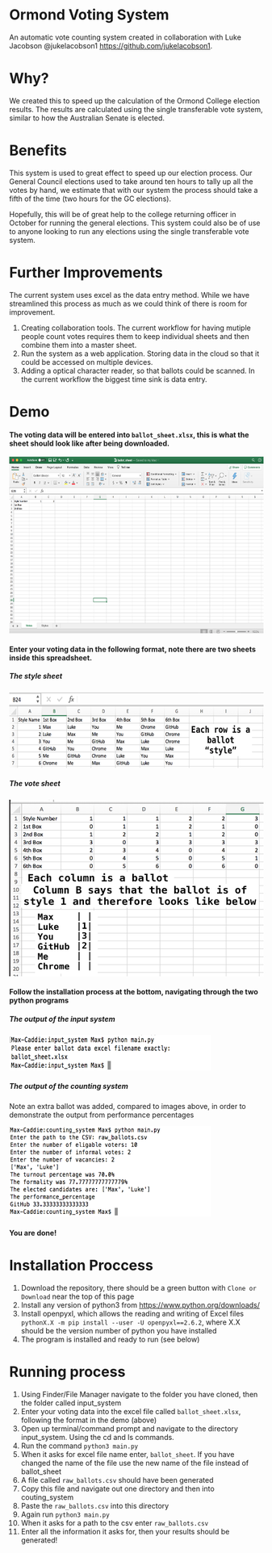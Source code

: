 # Ormond Voting System
An automatic vote counting system created in collaboration with Luke Jacobson @jukelacobson1 https://github.com/jukelacobson1. 

# Why?
We created this to speed up the calculation of the Ormond College election results. The results are calculated using the single transferable vote system, similar to how the Australian Senate is elected.

# Benefits
This system is used to great effect to speed up our election process. Our General Council elections used to take around ten hours to tally up all the votes by hand, we estimate that with our system the process should take a fifth of the time (two hours for the GC elections).

Hopefully, this will be of great help to the college returning officer in October for running the general elections. This system could also be of use to anyone looking to run any elections using the single transferable vote system.

# Further Improvements
The current system uses excel as the data entry method. While we have streamlined this process as much as we could think of there is room for improvement.
  1. Creating collaboration tools. The current workflow for having mutiple people count votes requires them to keep individual sheets and then combine them into a master sheet.
  2. Run the system as a web application. Storing data in the cloud so that it could be accessed on multiple devices.
  3. Adding a optical character reader, so that ballots could be scanned. In the current workflow the biggest time sink is data entry.

# Demo

#### The voting data will be entered into `ballot_sheet.xlsx`, this is what the sheet should look like after being downloaded.

<img src="./readme_images/empty_sheet.png" alt="Empty Ballot Sheet" width="600" height="350">

#### Enter your voting data in the following format, note there are two sheets inside this spreadsheet.
##### The style sheet
<img src="./readme_images/ballot_style.png" alt="Example Style Sheet" width="600" height="150">

##### The vote sheet

<img src="./readme_images/vote_sheet.png" alt="Example Votes Sheet" width="600" height="350">

#### Follow the installation process at the bottom, navigating through the two python programs

##### The output of the input system
<img src="./readme_images/terminal_output_1.png" alt="Output of input system" width="400" height="70">

##### The output of the counting system
Note an extra ballot was added, compared to images above, in order to demonstrate the output from performance percentages

<img src="./readme_images/terminal_output_2.png" alt="Output of counting system" width="400" height="180">

#### You are done!


# Installation Proccess

1. Download the repository, there should be a green button with `Clone or Download` near the top of this page
2. Install any version of python3 from https://www.python.org/downloads/
3. Install openpyxl, which allows the reading and writing of Excel files `pythonX.X -m pip install --user -U openpyxl==2.6.2`, where X.X should be the version number of python you have installed
4. The program is installed and ready to run (see below)

# Running process

1. Using Finder/File Manager navigate to the folder you have cloned, then the folder called input_system
2. Enter your voting data into the excel file called `ballot_sheet.xlsx`, following the format in the demo (above)
3. Open up terminal/command prompt and navigate to the directory input_system. Using the cd and ls commands.
4. Run the command `python3 main.py`
5. When it asks for excel file name enter, `ballot_sheet`. If you have changed the name of the file use the new name of the file instead of ballot_sheet
5. A file called `raw_ballots.csv` should have been generated
6. Copy this file and navigate out one directory and then into couting_system
7. Paste the `raw_ballots.csv` into this directory
8. Again run `python3 main.py`
9. When it asks for a path to the csv enter `raw_ballots.csv`
10. Enter all the information it asks for, then your results should be generated!

